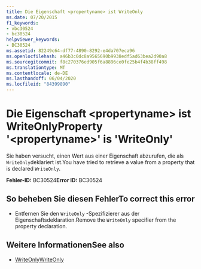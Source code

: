 ```yaml
---
title: Die Eigenschaft <propertyname> ist WriteOnly
ms.date: 07/20/2015
f1_keywords:
- vbc30524
- bc30524
helpviewer_keywords:
- BC30524
ms.assetid: 82249c64-df77-4890-8292-e4da707eca96
ms.openlocfilehash: a46b3c0dc8a9565690b9938edf5ad63bea2d90a8
ms.sourcegitcommit: f8c270376ed905f6a8896ce0fe25b4f4b38ff498
ms.translationtype: MT
ms.contentlocale: de-DE
ms.lasthandoff: 06/04/2020
ms.locfileid: "84399890"
---
```

# <a name="property-propertyname-is-writeonly"></a><span data-ttu-id="14676-102">Die Eigenschaft \<propertyname> ist WriteOnly</span><span class="sxs-lookup"><span data-stu-id="14676-102">Property '\<propertyname>' is 'WriteOnly'</span></span>
<span data-ttu-id="14676-103">Sie haben versucht, einen Wert aus einer Eigenschaft abzurufen, die als `WriteOnly`deklariert ist.</span><span class="sxs-lookup"><span data-stu-id="14676-103">You have tried to retrieve a value from a property that is declared `WriteOnly`.</span></span>  
  
 <span data-ttu-id="14676-104">**Fehler-ID:** BC30524</span><span class="sxs-lookup"><span data-stu-id="14676-104">**Error ID:** BC30524</span></span>  
  
## <a name="to-correct-this-error"></a><span data-ttu-id="14676-105">So beheben Sie diesen Fehler</span><span class="sxs-lookup"><span data-stu-id="14676-105">To correct this error</span></span>  
  
- <span data-ttu-id="14676-106">Entfernen Sie den `WriteOnly` -Spezifizierer aus der Eigenschaftsdeklaration.</span><span class="sxs-lookup"><span data-stu-id="14676-106">Remove the `WriteOnly` specifier from the property declaration.</span></span>  
  
## <a name="see-also"></a><span data-ttu-id="14676-107">Weitere Informationen</span><span class="sxs-lookup"><span data-stu-id="14676-107">See also</span></span>

- [<span data-ttu-id="14676-108">WriteOnly</span><span class="sxs-lookup"><span data-stu-id="14676-108">WriteOnly</span></span>](../language-reference/modifiers/writeonly.md)

